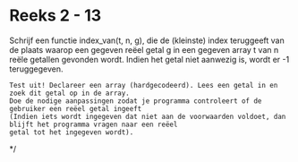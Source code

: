 # Reeks 2 - 13

Schrijf een functie index_van(t, n, g), die de (kleinste) index teruggeeft van de plaats waarop een gegeven reëel
getal g in een gegeven array t van n reële getallen gevonden wordt. Indien het getal niet aanwezig is, wordt er
-1 teruggegeven.

    Test uit! Declareer een array (hardgecodeerd). Lees een getal in en zoek dit getal op in de array.
    Doe de nodige aanpassingen zodat je programma controleert of de gebruiker een reëel getal ingeeft
    (Indien iets wordt ingegeven dat niet aan de voorwaarden voldoet, dan blijft het programma vragen naar een reëel
    getal tot het ingegeven wordt).
*/